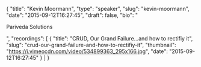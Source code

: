 {
  "title": "Kevin Moormann",
  "type": "speaker",
  "slug": "kevin-moormann",
  "date": "2015-09-12T16:27:45",
  "draft": false,
  "bio": "<p>Pariveda Solutions</p>",
  "recordings": [
    {
      "title": "CRUD, Our Grand Failure...and how to rectifiy it",
      "slug": "crud-our-grand-failure-and-how-to-rectifiy-it",
      "thumbnail": "https://i.vimeocdn.com/video/534899363_295x166.jpg",
      "date": "2015-09-12T16:27:45"
    }
  ]
}